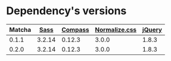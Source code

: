 # Dependency's versions

|Matcha|[Sass](http://sass-lang.com/)|[Compass](http://compass-style.org/)|[Normalize.css](http://necolas.github.io/normalize.css/)|[jQuery](http://jquery.com/)|
|------|----|-------|-------------|------|
|0.1.1 |3.2.14|0.12.3|3.0.0|1.8.3|
|0.2.0 |3.2.14|0.12.3|3.0.0|1.8.3|
